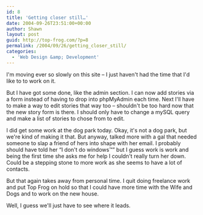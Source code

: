 ```yaml
---
id: 8
title: 'Getting closer still…'
date: 2004-09-26T23:51:00+00:00
author: Shawn
layout: post
guid: http://top-frog.com/?p=8
permalink: /2004/09/26/getting_closer_still/
categories:
  - 'Web Design &amp; Development'
---
```

I'm moving ever so slowly on this site – I just haven't had the time that I'd like to to work on it.

But I have got some done, like the admin section. I can now add stories via a form instead of having to drop into phpMyAdmin each time. Next I'll have to make a way to edit stories that way too – shouldn't be too hard now that the new story form is there. I should only have to change a mySQL query and make a list of stories to chose from to edit. 

I did get some work at the dog park today.<!--more--> Okay, it's not a dog park, but we're kind of making it that. But anyway, talked more with a gal that needed someone to slap a friend of hers into shape with her email. I probably should have told her &#8220;I don't do windows&trade;&#8221; but I guess work is work and being the first time she asks me for help I couldn't really turn her down. Could be a stepping stone to more work as she seems to have a lot of contacts.

But that again takes away from personal time. I quit doing freelance work and put Top Frog on hold so that I could have more time with the Wife and Dogs and to work on the new house.

Well, I guess we'll just have to see where it leads.